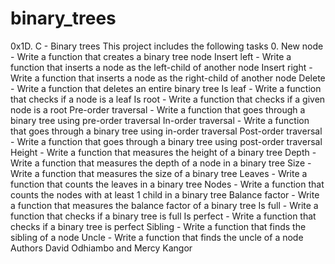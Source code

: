 # binary_trees
0x1D. C - Binary trees This project includes the following tasks 0. New node - Write a function that creates a binary tree node  Insert left - Write a function that inserts a node as the left-child of another node Insert right - Write a function that inserts a node as the right-child of another node Delete - Write a function that deletes an entire binary tree Is leaf - Write a function that checks if a node is a leaf Is root - Write a function that checks if a given node is a root Pre-order traversal - Write a function that goes through a binary tree using pre-order traversal In-order traversal - Write a function that goes through a binary tree using in-order traversal Post-order traversal - Write a function that goes through a binary tree using post-order traversal Height - Write a function that measures the height of a binary tree Depth - Write a function that measures the depth of a node in a binary tree Size - Write a function that measures the size of a binary tree Leaves - Write a function that counts the leaves in a binary tree Nodes - Write a function that counts the nodes with at least 1 child in a binary tree Balance factor - Write a function that measures the balance factor of a binary tree Is full - Write a function that checks if a binary tree is full Is perfect - Write a function that checks if a binary tree is perfect Sibling - Write a function that finds the sibling of a node Uncle - Write a function that finds the uncle of a node
Authors David Odhiambo and Mercy Kangor
